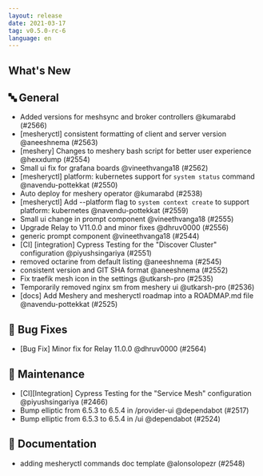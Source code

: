 ```yaml
---
layout: release
date: 2021-03-17
tag: v0.5.0-rc-6
language: en
---
```


## What's New

## 🔤 General

- Added versions for meshsync and broker controllers @kumarabd (#2566)
- [mesheryctl] consistent formatting of client and server version @aneeshnema (#2563)
- [meshery] Changes to meshery bash script for better user experience @hexxdump (#2554)
- Small ui fix for grafana boards @vineethvanga18 (#2562)
- [mesheryctl] platform: kubernetes support for `system status` command @navendu-pottekkat (#2550)
- Auto deploy for meshery operator @kumarabd (#2538)
- [mesheryctl] Add --platform flag to `system context create` to support platform: kubernetes @navendu-pottekkat (#2559)
- Small ui change in prompt component @vineethvanga18 (#2555)
- Upgrade Relay to V11.0.0 and minor fixes @dhruv0000 (#2556)
- generic prompt component @vineethvanga18 (#2544)
- [CI] [integration] Cypress Testing for the "Discover Cluster" configuration @piyushsingariya (#2551)
- removed octarine from default listing @aneeshnema (#2545)
- consistent version and GIT SHA format @aneeshnema (#2552)
- Fix traefik mesh icon in the settings @utkarsh-pro (#2535)
- Temporarily removed nginx sm from meshery ui @utkarsh-pro (#2536)
- [docs] Add Meshery and mesheryctl roadmap into a ROADMAP.md file @navendu-pottekkat (#2525)

## 🐛 Bug Fixes

- [Bug Fix] Minor fix for Relay 11.0.0 @dhruv0000 (#2564)

## 🧰 Maintenance

- [CI][Integration] Cypress Testing for the "Service Mesh" configuration @piyushsingariya (#2466)
- Bump elliptic from 6.5.3 to 6.5.4 in /provider-ui @dependabot (#2517)
- Bump elliptic from 6.5.3 to 6.5.4 in /ui @dependabot (#2524)

## 📖 Documentation

- adding mesheryctl commands doc template @alonsolopezr (#2548)
